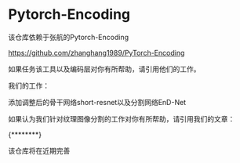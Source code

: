 # Pytorch-Encoding
该仓库依赖于张航的Pytorch-Encoding

https://github.com/zhanghang1989/PyTorch-Encoding

如果任务该工具以及编码层对你有所帮助，请引用他们的工作。


我们的工作：

添加调整后的骨干网络short-resnet以及分割网络EnD-Net

如果认为我们针对纹理图像分割的工作对你有所帮助，请引用我们的文章：

{********}

该仓库将在近期完善
